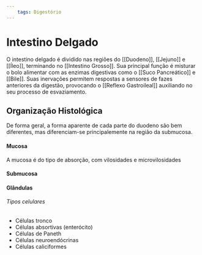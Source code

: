 ```yaml
---
	tags: Digestório
---
```

# Intestino Delgado
O intestino delgado é dividido nas regiões do [[Duodeno]], [[Jejuno]] e [[Íleo]], terminando no [[Intestino Grosso]]. Sua principal função é misturar o bolo alimentar com as enzimas digestivas como o [[Suco Pancreático]] e [[Bile]]. Suas inervações permitem respostas a sensores de fazes anteriores da digestão, provocando o [[Reflexo  Gastroileal]] auxiliando no seu processo de esvaziamento.

## Organização Histológica
De forma geral, a forma aparente de cada parte do duodeno são bem diferentes, mas diferenciam-se principalemente na região da submucosa.
#### Mucosa
A mucosa é do tipo de absorção, com vilosidades e microvilosidades

#### Submucosa

#### Glândulas
###### Tipos celulares
- Células tronco
- Células absortivas (enterócito)
- Células de Paneth
- Células neuroendócrinas
- Células caliciformes